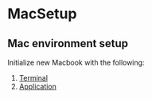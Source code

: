 # MacSetup
## Mac environment setup

Initialize new Macbook with the following:

1. [Terminal](Terminal.md)
2. [Application](Application.md)
